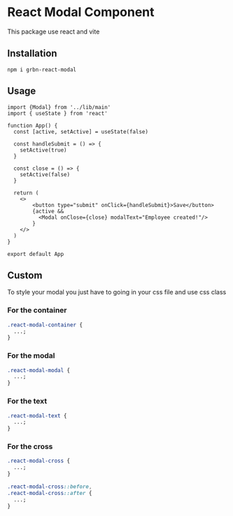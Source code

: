 # React Modal Component

This package use react and vite

## Installation

`npm i grbn-react-modal`

## Usage

```react
import {Modal} from '../lib/main'
import { useState } from 'react'

function App() {
  const [active, setActive] = useState(false)

  const handleSubmit = () => {
    setActive(true)
  }

  const close = () => {
    setActive(false)
  }

  return (
    <>
        <button type="submit" onClick={handleSubmit}>Save</button>
        {active &&
          <Modal onClose={close} modalText="Employee created!"/>
        }
    </>
  )
}

export default App
```

## Custom

To style your modal you just have to going in your css file and use css class

### For the container

```css
.react-modal-container {
  ...;
}
```

### For the modal

```css
.react-modal-modal {
  ...;
}
```

### For the text

```css
.react-modal-text {
  ...;
}
```

### For the cross

```css
.react-modal-cross {
  ...;
}

.react-modal-cross::before,
.react-modal-cross::after {
  ...;
}
```
